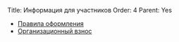 Title: Информация для участников
Order: 4
Parent: Yes

<!-- * [Объявления](/new) -->
* [Правила оформления](/rules)
* [Организационный взнос](/contribution)
<!-- * [Зарегистрированные участники](/list) -->
